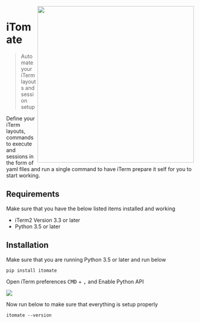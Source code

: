 <img width="420px" align="right" src="https://i.imgur.com/xHH6Ffr.png" />

# iTomate
> Automate your iTerm layouts and session setup

Define your iTerm layouts, commands to execute and sessions in the form of yaml files and run a single command to have iTerm prepare it self for you to start working.

## Requirements
Make sure that you have the below listed items installed and working
* iTerm2 Version 3.3 or later
* Python 3.5 or later

## Installation

Make sure that you are running Python 3.5 or later and run below

```shell
pip install itomate
```
Open iTerm preferences <kbd>CMD</kbd> + <kbd>,</kbd> and Enable Python API

![](https://i.imgur.com/FfRDIo5.png)

Now run below to make sure that everything is setup properly

```shell
itomate --version
```
